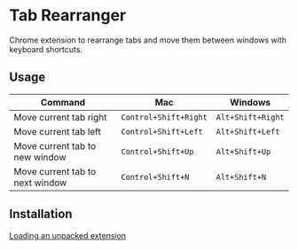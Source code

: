 # Tab Rearranger

Chrome extension to rearrange tabs and move them between windows with keyboard shortcuts.

## Usage

| Command | Mac | Windows |
| ------- | --- | ------- |
| Move current tab right | `Control+Shift+Right` | `Alt+Shift+Right` |
| Move current tab left | `Control+Shift+Left` | `Alt+Shift+Left` |
| Move current tab to new window | `Control+Shift+Up` | `Alt+Shift+Up` |
| Move current tab to next window | `Control+Shift+N` | `Alt+Shift+N` |

## Installation

[Loading an unpacked extension](https://developer.chrome.com/extensions/getstarted#unpacked)